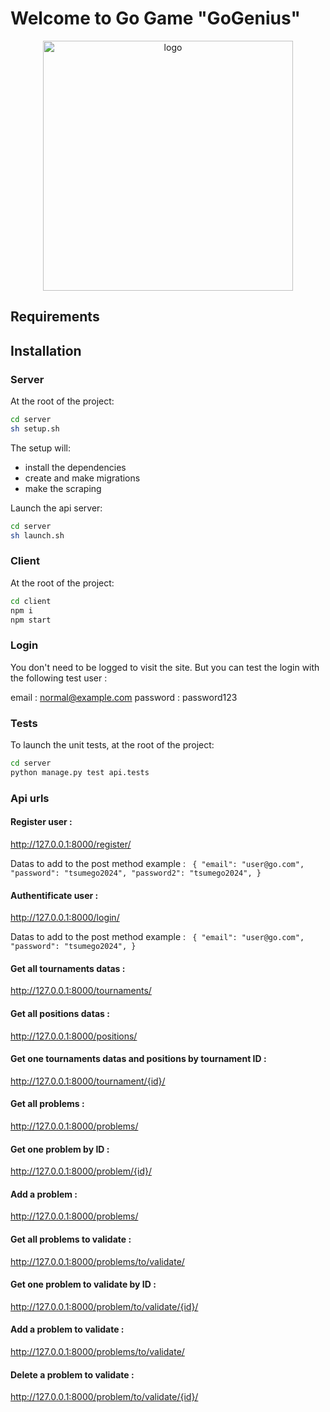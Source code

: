 # Welcome to Go Game "GoGenius" 

<p align="center"><a href="#" target="_blank"><img src="https://encrypted-tbn0.gstatic.com/images?q=tbn:ANd9GcQg1UocbTokIwa6hAue-fVhWyz6-387b2ukpA&s)" width="400" alt="logo"></a></p>

## **Requirements**

## Installation

### Server

At the root of the project:

```sh
cd server
sh setup.sh
```

The setup will:

- install the dependencies
- create and make migrations
- make the scraping

Launch the api server:
```sh
cd server
sh launch.sh
```

### Client

At the root of the project:

```sh
cd client
npm i
npm start
```

### Login

You don't need to be logged to visit the site. But you can test the login with the following test user :

email : normal@example.com
password : password123

### Tests

To launch the unit tests, at the root of the project:

```sh
cd server
python manage.py test api.tests
```

### Api urls

#### Register user :

<http://127.0.0.1:8000/register/>

Datas to add to the post method example :
   ` {
        "email": "user@go.com",
        "password": "tsumego2024",
        "password2": "tsumego2024",
    }`

#### Authentificate user :

<http://127.0.0.1:8000/login/>

Datas to add to the post method example :
`
    {
        "email": "user@go.com",
        "password": "tsumego2024",
    }`

#### Get all tournaments datas :

<http://127.0.0.1:8000/tournaments/>

#### Get all positions datas :

<http://127.0.0.1:8000/positions/>

#### Get one tournaments datas and positions by tournament ID : 

<http://127.0.0.1:8000/tournament/{id}/>

#### Get all problems :

<http://127.0.0.1:8000/problems/>

#### Get one problem by ID :

<http://127.0.0.1:8000/problem/{id}/>

#### Add a problem :

<http://127.0.0.1:8000/problems/>

#### Get all problems to validate :

<http://127.0.0.1:8000/problems/to/validate/>

#### Get one problem to validate by ID :

<http://127.0.0.1:8000/problem/to/validate/{id}/>

#### Add a problem to validate :

<http://127.0.0.1:8000/problems/to/validate/>

#### Delete a problem to validate : 

<http://127.0.0.1:8000/problem/to/validate/{id}/>
